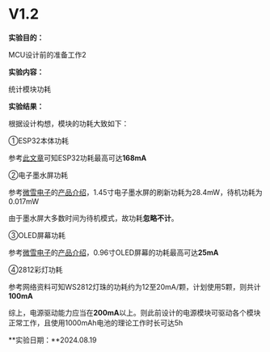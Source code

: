 # V1.2

**实验目的：**

MCU设计前的准备工作2

**实验内容：**

统计模块功耗

**实验结果：**

根据设计构想，模块的功耗大致如下：

①ESP32本体功耗

参考[此文章](https://blog.csdn.net/Marchtwentytwo/article/details/118116022)可知ESP32功耗最高可达**168mA**

②电子墨水屏功耗

参考[微雪电子](https://www.waveshare.net/)的[产品介绍](https://www.waveshare.net/shop/1.54inch-e-Paper-B.htm)，1.45寸电子墨水屏的刷新功耗为28.4mW，待机功耗为0.017mW

由于墨水屏大多数时间为待机模式，故功耗**忽略不计**。

③OLED屏幕功耗

参考[微雪电子](https://www.waveshare.net/)的[产品介绍](https://www.waveshare.net/wiki/0.96inch_SSD1306_OLED)，0.96寸OLED屏幕的功耗最高可达**25mA**

④2812彩灯功耗

参考网络资料可知WS2812灯珠的功耗约为12至20mA/颗，计划使用5颗，则共计**100mA**



综上，电源驱动能力应当在**200mA**以上。则此前设计的电源模块可驱动各个模块正常工作，且使用1000mAh电池的理论工作时长可达5h



**实验日期：**2024.08.19
